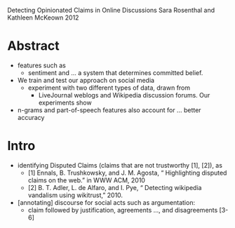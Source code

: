Detecting Opinionated Claims in Online Discussions
Sara Rosenthal and Kathleen McKeown
2012

# Abstract

* features such as 
  * sentiment and ...  a system that determines committed belief. 
* We train and test our approach on social media
  * experiment with two different types of data, drawn from 
    * LiveJournal weblogs and Wikipedia discussion forums. Our experiments show
* n-grams and part-of-speech features also account for ... better accuracy

# Intro

* identifying Disputed Claims (claims that are not trustworthy [1], [2]), as
  * [1] Ennals, B. Trushkowsky, and J. M. Agosta, “
    Highlighting disputed claims on the web.” in WWW ACM, 2010
  * [2] B. T. Adler, L. de Alfaro, and I. Pye, “
    Detecting wikipedia vandalism using wikitrust,” 2010.
* [annotating] discourse for social acts such as argumentation: 
  * claim followed by justification, agreements ..., and disagreements [3-6]
